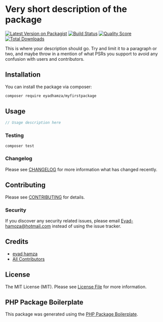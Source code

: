 # Very short description of the package

[![Latest Version on Packagist](https://img.shields.io/packagist/v/eyadhamza/myfirstpackage.svg?style=flat-square)](https://packagist.org/packages/eyadhamza/myfirstpackage)
[![Build Status](https://img.shields.io/travis/eyadhamza/myfirstpackage/master.svg?style=flat-square)](https://travis-ci.org/eyadhamza/myfirstpackage)
[![Quality Score](https://img.shields.io/scrutinizer/g/eyadhamza/myfirstpackage.svg?style=flat-square)](https://scrutinizer-ci.com/g/eyadhamza/myfirstpackage)
[![Total Downloads](https://img.shields.io/packagist/dt/eyadhamza/myfirstpackage.svg?style=flat-square)](https://packagist.org/packages/eyadhamza/myfirstpackage)

This is where your description should go. Try and limit it to a paragraph or two, and maybe throw in a mention of what PSRs you support to avoid any confusion with users and contributors.

## Installation

You can install the package via composer:

```bash
composer require eyadhamza/myfirstpackage
```

## Usage

``` php
// Usage description here
```

### Testing

``` bash
composer test
```

### Changelog

Please see [CHANGELOG](CHANGELOG.md) for more information what has changed recently.

## Contributing

Please see [CONTRIBUTING](CONTRIBUTING.md) for details.

### Security

If you discover any security related issues, please email Eyad-hamoza@hotmail.com instead of using the issue tracker.

## Credits

- [eyad hamza](https://github.com/eyadhamza)
- [All Contributors](../../contributors)

## License

The MIT License (MIT). Please see [License File](LICENSE.md) for more information.

## PHP Package Boilerplate

This package was generated using the [PHP Package Boilerplate](https://laravelpackageboilerplate.com).
